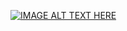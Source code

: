 [![IMAGE ALT TEXT HERE](https://img.youtube.com/vi/WlzCbkw-jS0?si=_iBLbqN4yxbx4g2k/0.jpg)](https://www.youtube.com/watch?v=WlzCbkw-jS0?si=_iBLbqN4yxbx4g2k)

